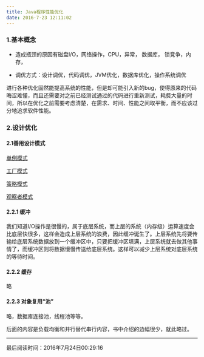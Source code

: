 ```yaml
---
title: Java程序性能优化
date: 2016-7-23 12:11:02
---
```


### 1.基本概念

- 造成瓶颈的原因有磁盘I/O，网络操作，CPU，异常， 数据库， 锁竞争，内存，


- 调优方式：设计调优，代码调优，JVM优化，数据库优化，操作系统调优

进行各种优化固然能提高系统的性能，但是却可能引入新的bug，使得原来的代码晦涩难懂，而且还需要对之前已经测试通过的代码进行重新测试，耗费大量的时间，所以在优化之前需要考虑清楚，在需求、时间、性能之间取平衡，而不应该过分地追求软件性能。



### 2.设计优化

#### 2.1善用设计模式

[单例模式](http://9avalon.com/%E8%AE%BE%E8%AE%A1%E6%A8%A1%E5%BC%8F/%E5%8D%95%E4%BE%8B%E6%A8%A1%E5%BC%8F.html)

[工厂模式](http://9avalon.com/%E8%AE%BE%E8%AE%A1%E6%A8%A1%E5%BC%8F/%E5%B7%A5%E5%8E%82%E6%A8%A1%E5%BC%8F.html)

[策略模式](http://9avalon.com/%E8%AE%BE%E8%AE%A1%E6%A8%A1%E5%BC%8F/%E7%AD%96%E7%95%A5%E6%A8%A1%E5%BC%8F.html)

[观察者模式](http://9avalon.com/%E8%AE%BE%E8%AE%A1%E6%A8%A1%E5%BC%8F/%E8%A7%82%E5%AF%9F%E8%80%85%E6%A8%A1%E5%BC%8F.html)

 

#### 2.2.1 缓冲

我们知道I/O操作是很慢的，属于底层系统，而上层的系统（内存级）运算速度会比底层快很多，这样会造成上层系统的浪费，因此缓冲诞生了。上层系统先将要传输给底层系统数据放到一个缓冲区中，只要把缓冲区填满，上层系统就去做其他事情了，而缓冲区则将数据慢慢传送给底层系统。这样可以减少上层系统对底层系统的等待时间。

#### 2.2.2 缓存

略

#### 2.2.3 对象复用“池”

略，数据库连接池，线程池等等。

后面的内容是负载均衡和并行替代串行内容，书中介绍的边幅很少，就此略过。



---

最后阅读时间：2016年7月24日00:29:16 







